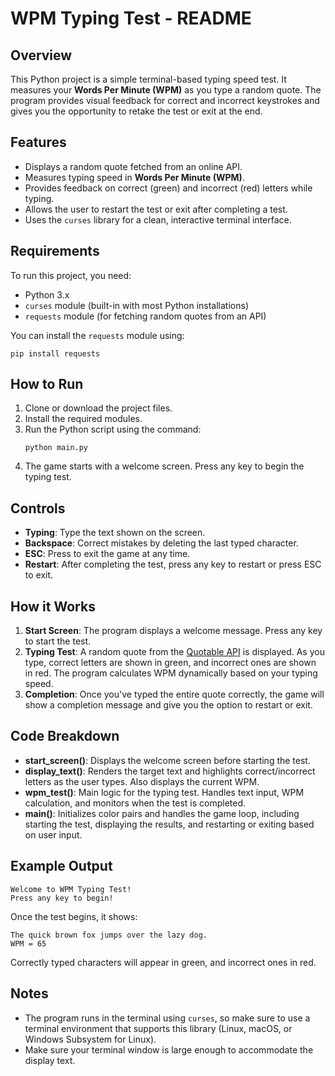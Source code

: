 # WPM Typing Test - README

## Overview
This Python project is a simple terminal-based typing speed test. It measures your **Words Per Minute (WPM)** as you type a random quote. The program provides visual feedback for correct and incorrect keystrokes and gives you the opportunity to retake the test or exit at the end.

## Features
- Displays a random quote fetched from an online API.
- Measures typing speed in **Words Per Minute (WPM)**.
- Provides feedback on correct (green) and incorrect (red) letters while typing.
- Allows the user to restart the test or exit after completing a test.
- Uses the `curses` library for a clean, interactive terminal interface.

## Requirements
To run this project, you need:
- Python 3.x
- `curses` module (built-in with most Python installations)
- `requests` module (for fetching random quotes from an API)

You can install the `requests` module using:
```
pip install requests
```

## How to Run
1. Clone or download the project files.
2. Install the required modules.
3. Run the Python script using the command:
   ```
   python main.py
   ```
4. The game starts with a welcome screen. Press any key to begin the typing test.

## Controls
- **Typing**: Type the text shown on the screen.
- **Backspace**: Correct mistakes by deleting the last typed character.
- **ESC**: Press to exit the game at any time.
- **Restart**: After completing the test, press any key to restart or press ESC to exit.

## How it Works
1. **Start Screen**: The program displays a welcome message. Press any key to start the test.
2. **Typing Test**: A random quote from the [Quotable API](https://api.quotable.io) is displayed. As you type, correct letters are shown in green, and incorrect ones are shown in red. The program calculates WPM dynamically based on your typing speed.
3. **Completion**: Once you've typed the entire quote correctly, the game will show a completion message and give you the option to restart or exit.

## Code Breakdown
- **start_screen()**: Displays the welcome screen before starting the test.
- **display_text()**: Renders the target text and highlights correct/incorrect letters as the user types. Also displays the current WPM.
- **wpm_test()**: Main logic for the typing test. Handles text input, WPM calculation, and monitors when the test is completed.
- **main()**: Initializes color pairs and handles the game loop, including starting the test, displaying the results, and restarting or exiting based on user input.

## Example Output
```
Welcome to WPM Typing Test!
Press any key to begin!
```

Once the test begins, it shows:
```
The quick brown fox jumps over the lazy dog.
WPM = 65
```

Correctly typed characters will appear in green, and incorrect ones in red.

## Notes
- The program runs in the terminal using `curses`, so make sure to use a terminal environment that supports this library (Linux, macOS, or Windows Subsystem for Linux).
- Make sure your terminal window is large enough to accommodate the display text.
